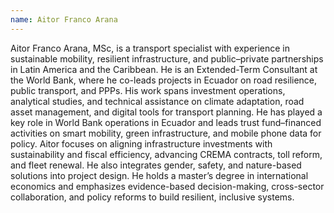 ```yaml
---
name: Aitor Franco Arana
---
```

Aitor Franco Arana, MSc, is a transport specialist with experience in sustainable mobility, resilient infrastructure, and public–private partnerships in Latin America and the Caribbean. He is an Extended-Term Consultant at the World Bank, where he co-leads projects in Ecuador on road resilience, public transport, and PPPs. His work spans investment operations, analytical studies, and technical assistance on climate adaptation, road asset management, and digital tools for transport planning. He has played a key role in World Bank operations in Ecuador and leads trust fund–financed activities on smart mobility, green infrastructure, and mobile phone data for policy. Aitor focuses on aligning infrastructure investments with sustainability and fiscal efficiency, advancing CREMA contracts, toll reform, and fleet renewal. He also integrates gender, safety, and nature-based solutions into project design. He holds a master’s degree in international economics and emphasizes evidence-based decision-making, cross-sector collaboration, and policy reforms to build resilient, inclusive systems.